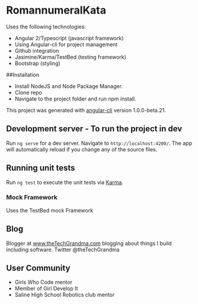 # RomannumeralKata

Uses the following technologies:
- Angular 2/Typescript (javascript framework)
- Using Angular-cli for project management
- Github integration
- Jasimine/Karma/TestBed (testing framework)
- Bootstrap (styling)

##Installation
- Install NodeJS and Node Package Manager.
- Clone repo
- Navigate to the project folder and run npm install.

This project was generated with [angular-cli](https://github.com/angular/angular-cli) version 1.0.0-beta.21.

## Development server - To run the project in dev
Run `ng serve` for a dev server. Navigate to `http://localhost:4200/`. The app will automatically reload if you change any of the source files.

## Running unit tests

Run `ng test` to execute the unit tests via [Karma](https://karma-runner.github.io).

### Mock Framework 
Uses the TestBed mock Framework

## Blog 
Blogger at www.theTechGrandma.com blogging about things I build including software. Twitter @theTechGrandma

## User Community
- Girls Who Code mentor
- Member of Girl Develop It
- Saline High School Robotics club mentor